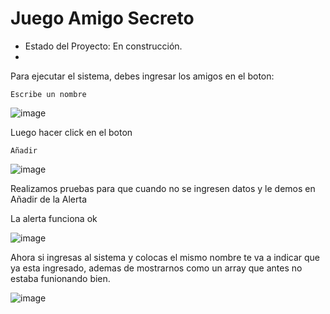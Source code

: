 <h1> Juego Amigo Secreto </h1>

- Estado del Proyecto: En construcción.
- 
Para ejecutar el sistema, debes ingresar los amigos en el boton:

```Escribe un nombre```

![image](https://github.com/user-attachments/assets/7e206c42-76b7-4c9e-9db2-efcf4c195dfc)

Luego hacer click en el boton   

```Añadir```

![image](https://github.com/user-attachments/assets/0477a0cb-5e81-4e0b-8898-60157d160ff5)

Realizamos pruebas para que cuando no se ingresen datos y le demos en Añadir de la Alerta

La alerta funciona ok 

![image](https://github.com/user-attachments/assets/02880d10-a13f-4652-a668-d5faf809b0bb)

Ahora si ingresas al sistema y colocas el mismo nombre te va a indicar que ya esta ingresado, ademas de mostrarnos como un array que antes no estaba funionando bien.

![image](https://github.com/user-attachments/assets/311c4c70-1cec-4beb-ba71-51bf324af61f)


